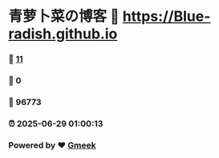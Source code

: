 # 青萝卜菜の博客 :link: https://Blue-radish.github.io 
### :page_facing_up: [11](https://Blue-radish.github.io/tag.html) 
### :speech_balloon: 0 
### :hibiscus: 96773 
### :alarm_clock: 2025-06-29 01:00:13 
### Powered by :heart: [Gmeek](https://github.com/Meekdai/Gmeek)
